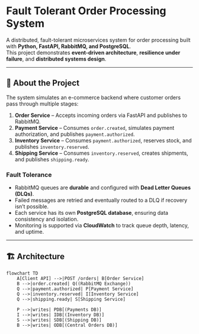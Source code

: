 # Fault Tolerant Order Processing System

A distributed, fault-tolerant microservices system for order processing built with **Python, FastAPI, RabbitMQ, and PostgreSQL**.  
This project demonstrates **event-driven architecture**, **resilience under failure**, and **distributed systems design**.

---

## 🚀 About the Project

The system simulates an e-commerce backend where customer orders pass through multiple stages:

1. **Order Service** – Accepts incoming orders via FastAPI and publishes to RabbitMQ.  
2. **Payment Service** – Consumes `order.created`, simulates payment authorization, and publishes `payment.authorized`.  
3. **Inventory Service** – Consumes `payment.authorized`, reserves stock, and publishes `inventory.reserved`.  
4. **Shipping Service** – Consumes `inventory.reserved`, creates shipments, and publishes `shipping.ready`.  

### Fault Tolerance
- RabbitMQ queues are **durable** and configured with **Dead Letter Queues (DLQs)**.  
- Failed messages are retried and eventually routed to a DLQ if recovery isn’t possible.  
- Each service has its own **PostgreSQL database**, ensuring data consistency and isolation.  
- Monitoring is supported via **CloudWatch** to track queue depth, latency, and uptime.  

---

## 🏗️ Architecture

```mermaid
flowchart TD
    A[Client API] -->|POST /orders| B[Order Service]
    B -->|order.created| Q((RabbitMQ Exchange))
    Q -->|payment.authorized| P[Payment Service]
    Q -->|inventory.reserved| I[Inventory Service]
    Q -->|shipping.ready| S[Shipping Service]

    P -->|writes| PDB[(Payments DB)]
    I -->|writes| IDB[(Inventory DB)]
    S -->|writes| SDB[(Shipping DB)]
    B -->|writes| ODB[(Central Orders DB)]
